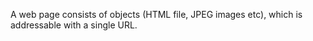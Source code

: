 
A web page consists of objects (HTML file, JPEG images etc), which is addressable with a single URL.